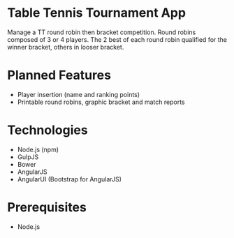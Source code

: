 # Table Tennis Tournament App

Manage a TT round robin then bracket competition.
Round robins composed of 3 or 4 players. The 2 best of each round robin qualified for the winner bracket, others in looser bracket.

# Planned Features
* Player insertion (name and ranking points)
* Printable round robins, graphic bracket and match reports

# Technologies
* Node.js (npm)
* GulpJS
* Bower
* AngularJS
* AngularUI (Bootstrap for AngularJS)

# Prerequisites
* Node.js
